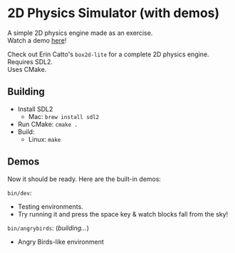 # 2D Physics Simulator (with demos)

A simple 2D physics engine made as an exercise. <br>
Watch a demo [here](https://github.com/shine00chang/sim/blob/main/demo-rainy-day.mp4)! 

Check out Erin Catto's `box2d-lite` for a complete 2D physics engine. <br>
Requires SDL2. <br>
Uses CMake. <br>

## Building
- Install SDL2
    - Mac: `brew install sdl2`
- Run CMake: `cmake .`
- Build: 
    - Linux: `make`

## Demos
Now it should be ready. Here are the built-in demos:

`bin/dev`:
- Testing environments.
- Try running it and press the space key & watch blocks fall from the sky!

`bin/angrybirds`: (*building...*)
- Angry Birds-like environment
